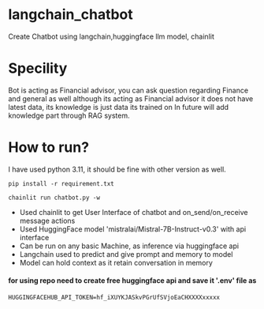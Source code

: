 # langchain_chatbot
Create Chatbot using langchain,huggingface llm model, chainlit

# Specility

Bot is acting as Financial advisor, you can ask question regarding Finance and general as well
although its acting as Financial advisor it does not have latest data, its knowledge is just data its trained on
In future will add knowledge part through RAG system.

# How to run?

I have used python 3.11, it should be fine with other version as well.
```
pip install -r requirement.txt
```
```
chainlit run chatbot.py -w
```


* Used chainlit to get User Interface of chatbot and on_send/on_receive message actions
* Used HuggingFace model 'mistralai/Mistral-7B-Instruct-v0.3' with api interface
* Can be run on any basic Machine, as inference via huggingface api
* Langchain used to predict and give prompt and memory to model
* Model can hold context as it retain conversation in memory

#### for using repo need to create free huggingface api and save it '.env' file as 

```
HUGGINGFACEHUB_API_TOKEN=hf_iXUYKJASkvPGrUfSVjoEaCHXXXXxxxxx
```